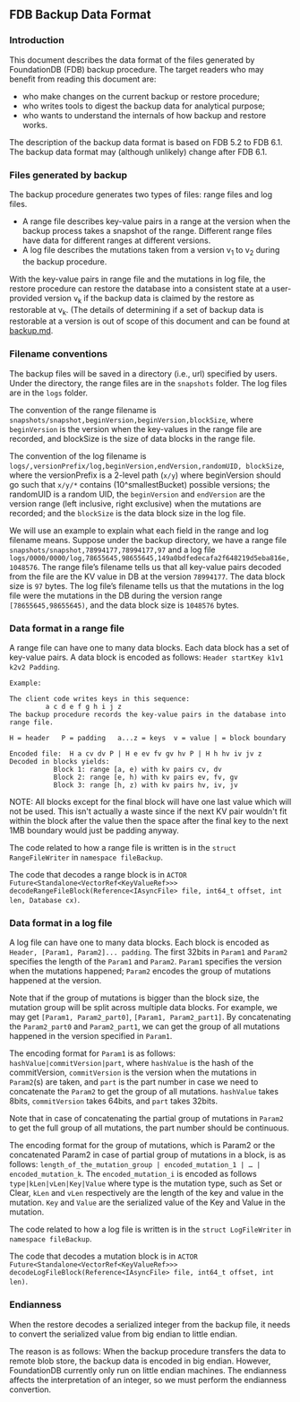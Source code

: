 ## FDB Backup Data Format

### Introduction
This document describes the data format of the files generated by FoundationDB (FDB) backup procedure.
The target readers who may benefit from reading this document are:
* who make changes on the current backup or restore procedure;
* who writes tools to digest the backup data for analytical purpose;
* who wants to understand the internals of how backup and restore works.

The description of the backup data format is based on FDB 5.2 to FDB 6.1. The backup data format may (although unlikely) change after FDB 6.1.


### Files generated by backup
The backup procedure generates two types of files: range files and log files.
* A range file  describes key-value pairs in a range at the version when the backup process takes a snapshot of the range. Different range files have data for different ranges at different versions.
* A log file describes the mutations taken from a version v<sub>1</sub> to v<sub>2</sub>  during the backup procedure.

With the key-value pairs in range file and the mutations in log file, the restore procedure can restore the database into a consistent state at a user-provided version v<sub>k</sub>  if the backup data is claimed by the restore as restorable at  v<sub>k</sub>. (The details of determining if a set of backup data is restorable at a version is out of scope of this document and can be found at [backup.md](https://github.com/xumengpanda/foundationdb/blob/cd873831ecd18653c5bf459d6f72d14a99b619c4/design/backup.md).


### Filename conventions
The backup files will be saved in a directory (i.e., url) specified by users. Under the directory, the range files are in the `snapshots` folder. The log files are in the `logs` folder.

The convention of the range filename is ` snapshots/snapshot,beginVersion,beginVersion,blockSize`, where `beginVersion` is the version when the key-values in the range file are recorded, and blockSize is the size of data blocks in the range file.

The convention of the log filename is  `logs/,versionPrefix/log,beginVersion,endVersion,randomUID, blockSize`, where the versionPrefix is a 2-level path (`x/y`) where beginVersion should go such that `x/y/*` contains (10^smallestBucket) possible versions; the randomUID is a random UID, the `beginVersion` and `endVersion` are the version range (left inclusive, right exclusive) when the mutations are recorded; and the `blockSize` is the data block size in the log file.

We will use an example to explain what each field in the range and log filename means.
Suppose under the backup directory, we have a range file `snapshots/snapshot,78994177,78994177,97` and a log file `logs/0000/0000/log,78655645,98655645,149a0bdfedecafa2f648219d5eba816e,1048576`.
The range file’s filename tells us that all key-value pairs decoded from the file are the KV value in DB at the version `78994177`.  The data block size is `97` bytes.
The log file’s filename tells us that the mutations in the log file were the mutations in the DB during the version range `[78655645,98655645)`, and the data block size is `1048576` bytes.


### Data format in a range file
A range file can have one to many data blocks. Each data block has a set of key-value pairs.
A data block is encoded as follows: `Header startKey k1v1 k2v2 Padding`.


    Example:

    The client code writes keys in this sequence:
             a c d e f g h i j z
    The backup procedure records the key-value pairs in the database into range file.

    H = header   P = padding   a...z = keys  v = value | = block boundary

    Encoded file:  H a cv dv P | H e ev fv gv hv P | H h hv iv jv z
    Decoded in blocks yields:
               Block 1: range [a, e) with kv pairs cv, dv
               Block 2: range [e, h) with kv pairs ev, fv, gv
               Block 3: range [h, z) with kv pairs hv, iv, jv

NOTE: All blocks except for the final block will have one last  value which will not be used.  This isn't actually a waste since if the next KV pair wouldn't fit within the block after the value  then the space after the final key to the next 1MB boundary would just be padding anyway.

The code related to how a range file is written is in the `struct RangeFileWriter` in `namespace fileBackup`.

The code that decodes a range block is in `ACTOR Future<Standalone<VectorRef<KeyValueRef>>> decodeRangeFileBlock(Reference<IAsyncFile> file, int64_t offset, int len, Database cx)`.


### Data format in a log file
A log file can have one to many data blocks.
Each block is encoded as  `Header, [Param1, Param2]... padding`.
The first 32bits in `Param1` and `Param2` specifies the length of the `Param1` and `Param2`.
`Param1` specifies the version when the mutations happened;
`Param2` encodes the group of mutations happened at the version.

Note that if the group of mutations is bigger than the block size, the mutation group will be split across multiple data blocks.
For example, we may get `[Param1, Param2_part0]`, `[Param1, Param2_part1]`. By concatenating the `Param2_part0` and `Param2_part1`, we can get the group of all mutations happened in the version specified in `Param1`.

The encoding format for `Param1` is as follows:
`hashValue|commitVersion|part`,
where `hashValue` is the hash of the commitVersion, `commitVersion` is the version when the mutations in `Param2`(s) are taken, and `part` is the part number in case we need to concatenate the `Param2` to get the group of all mutations.
 `hashValue` takes 8bits,  `commitVersion` takes 64bits, and `part` takes 32bits.

Note that in case of concatenating the partial group of mutations in `Param2` to get the full group of all mutations, the part number should be continuous.

The encoding format for the group of mutations, which is Param2 or the concatenated Param2 in case of partial group of mutations in a block,  is as follows:
`length_of_the_mutation_group | encoded_mutation_1 | … | encoded_mutation_k`.
The `encoded_mutation_i` is encoded as follows
      `type|kLen|vLen|Key|Value`
where type is the mutation type, such as Set or Clear, `kLen` and `vLen` respectively are the length of the key and value in the mutation. `Key` and `Value` are the serialized value of the Key and Value in the mutation.

The code related to how a log file is written is in the `struct LogFileWriter` in `namespace fileBackup`.

The code that decodes a mutation block is in `ACTOR Future<Standalone<VectorRef<KeyValueRef>>> decodeLogFileBlock(Reference<IAsyncFile> file, int64_t offset, int len)`.


### Endianness
When the restore decodes a serialized integer from the backup file, it needs to convert the serialized value from big endian to little endian.

The reason is as follows: When the backup procedure transfers the data to remote blob store, the backup data is encoded in big endian. However, FoundationDB currently only run on little endian machines. The endianness affects the interpretation of an integer, so we must perform the endianness convertion.